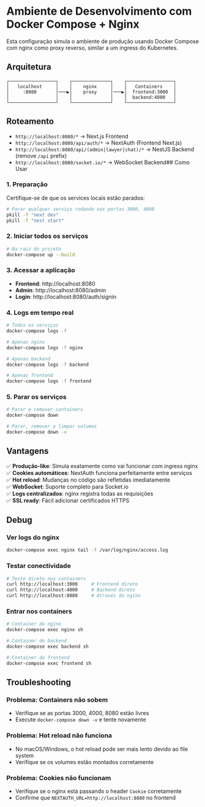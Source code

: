 # Ambiente de Desenvolvimento com Docker Compose + Nginx

Esta configuração simula o ambiente de produção usando Docker Compose com nginx como proxy reverso, similar a um ingress do Kubernetes.

## Arquitetura

```
┌─────────────────┐    ┌──────────────┐    ┌─────────────────┐
│   localhost     │    │    nginx     │    │   Containers    │
│     :8080       │───▶│    proxy     │───▶│  frontend:3000  │
│                 │    │              │    │  backend:4000   │
└─────────────────┘    └──────────────┘    └─────────────────┘
```

## Roteamento

- `http://localhost:8080/*` → Next.js Frontend
- `http://localhost:8080/api/auth/*` → NextAuth (Frontend Next.js) 
- `http://localhost:8080/api/(admin|lawyer|chat)/*` → NestJS Backend (remove `/api` prefix)
- `http://localhost:8080/socket.io/*` → WebSocket Backend## Como Usar

### 1. Preparação

Certifique-se de que os services locais estão parados:
```bash
# Parar qualquer serviço rodando nas portas 3000, 4000
pkill -f "next dev"
pkill -f "nest start"
```

### 2. Iniciar todos os serviços

```bash
# Na raiz do projeto
docker-compose up --build
```

### 3. Acessar a aplicação

- **Frontend**: http://localhost:8080
- **Admin**: http://localhost:8080/admin  
- **Login**: http://localhost:8080/auth/signin

### 4. Logs em tempo real

```bash
# Todos os serviços
docker-compose logs -f

# Apenas nginx
docker-compose logs -f nginx

# Apenas backend
docker-compose logs -f backend

# Apenas frontend  
docker-compose logs -f frontend
```

### 5. Parar os serviços

```bash
# Parar e remover containers
docker-compose down

# Parar, remover e limpar volumes
docker-compose down -v
```

## Vantagens

✅ **Produção-like**: Simula exatamente como vai funcionar com ingress nginx  
✅ **Cookies automáticos**: NextAuth funciona perfeitamente entre serviços  
✅ **Hot reload**: Mudanças no código são refletidas imediatamente  
✅ **WebSocket**: Suporte completo para Socket.io  
✅ **Logs centralizados**: nginx registra todas as requisições  
✅ **SSL ready**: Fácil adicionar certificados HTTPS  

## Debug

### Ver logs do nginx
```bash
docker-compose exec nginx tail -f /var/log/nginx/access.log
```

### Testar conectividade
```bash
# Teste direto nos containers
curl http://localhost:3000     # Frontend direto
curl http://localhost:4000     # Backend direto  
curl http://localhost:8080     # Através do nginx
```

### Entrar nos containers
```bash
# Container do nginx
docker-compose exec nginx sh

# Container do backend
docker-compose exec backend sh

# Container do frontend
docker-compose exec frontend sh
```

## Troubleshooting

### Problema: Containers não sobem
- Verifique se as portas 3000, 4000, 8080 estão livres
- Execute `docker-compose down -v` e tente novamente

### Problema: Hot reload não funciona
- No macOS/Windows, o hot reload pode ser mais lento devido ao file system
- Verifique se os volumes estão montados corretamente

### Problema: Cookies não funcionam  
- Verifique se o nginx está passando o header `Cookie` corretamente
- Confirme que `NEXTAUTH_URL=http://localhost:8080` no frontend